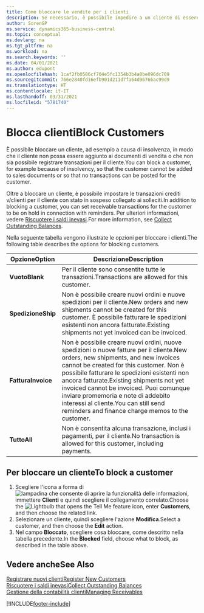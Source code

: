 ```yaml
---
title: Come bloccare le vendite per i clienti
description: Se necessario, è possibile impedire a un cliente di essere incluso nei documenti di vendita e in altre transazioni di vendita.
author: SorenGP
ms.service: dynamics365-business-central
ms.topic: conceptual
ms.devlang: na
ms.tgt_pltfrm: na
ms.workload: na
ms.search.keywords: ''
ms.date: 04/01/2021
ms.author: edupont
ms.openlocfilehash: 1caf2fb0586cf704e5fc1354b3b4a0be096dc709
ms.sourcegitcommit: 766e2840fd16efb901d211d7fa64d96766ac99d9
ms.translationtype: HT
ms.contentlocale: it-IT
ms.lasthandoff: 03/31/2021
ms.locfileid: "5781740"
---
```

# <a name="block-customers"></a><span data-ttu-id="50889-103">Blocca clienti</span><span class="sxs-lookup"><span data-stu-id="50889-103">Block Customers</span></span>
<span data-ttu-id="50889-104">È possibile bloccare un cliente, ad esempio a causa di insolvenza, in modo che il cliente non possa essere aggiunto ai documenti di vendita o che non sia possibile registrare transazioni per il cliente.</span><span class="sxs-lookup"><span data-stu-id="50889-104">You can block a customer, for example because of insolvency, so that the customer cannot be added to sales documents or so that no transactions can be posted for the customer.</span></span>

<span data-ttu-id="50889-105">Oltre a bloccare un cliente, è possibile impostare le transazioni crediti v/clienti per il cliente con stato in sospeso collegato ai solleciti.</span><span class="sxs-lookup"><span data-stu-id="50889-105">In addition to blocking a customer, you can set receivable transactions for the customer to be on hold in connection with reminders.</span></span> <span data-ttu-id="50889-106">Per ulteriori informazioni, vedere [Riscuotere i saldi inevasi](receivables-collect-outstanding-balances.md).</span><span class="sxs-lookup"><span data-stu-id="50889-106">For more information, see [Collect Outstanding Balances](receivables-collect-outstanding-balances.md).</span></span>   

<span data-ttu-id="50889-107">Nella seguente tabella vengono illustrate le opzioni per bloccare i clienti.</span><span class="sxs-lookup"><span data-stu-id="50889-107">The following table describes the options for blocking customers.</span></span>  

|<span data-ttu-id="50889-108">Opzione</span><span class="sxs-lookup"><span data-stu-id="50889-108">Option</span></span>|<span data-ttu-id="50889-109">Descrizione</span><span class="sxs-lookup"><span data-stu-id="50889-109">Description</span></span>|  
|--------------------|------------|  
|<span data-ttu-id="50889-110">**Vuoto**</span><span class="sxs-lookup"><span data-stu-id="50889-110">**Blank**</span></span>|<span data-ttu-id="50889-111">Per il cliente sono consentite tutte le transazioni.</span><span class="sxs-lookup"><span data-stu-id="50889-111">Transactions are allowed for this customer.</span></span>|
|<span data-ttu-id="50889-112">**Spedizione**</span><span class="sxs-lookup"><span data-stu-id="50889-112">**Ship**</span></span>|<span data-ttu-id="50889-113">Non è possibile creare nuovi ordini e nuove spedizioni per il cliente.</span><span class="sxs-lookup"><span data-stu-id="50889-113">New orders and new shipments cannot be created for this customer.</span></span> <span data-ttu-id="50889-114">È possibile fatturare le spedizioni esistenti non ancora fatturate.</span><span class="sxs-lookup"><span data-stu-id="50889-114">Existing shipments not yet invoiced can be invoiced.</span></span>|  
|<span data-ttu-id="50889-115">**Fattura**</span><span class="sxs-lookup"><span data-stu-id="50889-115">**Invoice**</span></span>|<span data-ttu-id="50889-116">Non è possibile creare nuovi ordini, nuove spedizioni o nuove fatture per il cliente.</span><span class="sxs-lookup"><span data-stu-id="50889-116">New orders, new shipments, and new invoices cannot be created for this customer.</span></span> <span data-ttu-id="50889-117">Non è possibile fatturare le spedizioni esistenti non ancora fatturate.</span><span class="sxs-lookup"><span data-stu-id="50889-117">Existing shipments not yet invoiced cannot be invoiced.</span></span> <span data-ttu-id="50889-118">Puoi comunque inviare promemoria e note di addebito interessi al cliente.</span><span class="sxs-lookup"><span data-stu-id="50889-118">You can still send reminders and finance charge memos to the customer.</span></span>|  
|<span data-ttu-id="50889-119">**Tutto**</span><span class="sxs-lookup"><span data-stu-id="50889-119">**All**</span></span>|<span data-ttu-id="50889-120">Non è consentita alcuna transazione, inclusi i pagamenti, per il cliente.</span><span class="sxs-lookup"><span data-stu-id="50889-120">No transaction is allowed for this customer, including payments.</span></span>|  

## <a name="to-block-a-customer"></a><span data-ttu-id="50889-121">Per bloccare un cliente</span><span class="sxs-lookup"><span data-stu-id="50889-121">To block a customer</span></span>  
1. <span data-ttu-id="50889-122">Scegliere l'icona a forma di ![lampadina che consente di aprire la funzionalità delle informazioni](media/ui-search/search_small.png "Informazioni sull'operazione che si desidera eseguire"), immettere **Clienti** e quindi scegliere il collegamento correlato.</span><span class="sxs-lookup"><span data-stu-id="50889-122">Choose the ![Lightbulb that opens the Tell Me feature](media/ui-search/search_small.png "Tell me what you want to do") icon, enter **Customers**, and then choose the related link.</span></span>
2. <span data-ttu-id="50889-123">Selezionare un cliente, quindi scegliere l'azione **Modifica**.</span><span class="sxs-lookup"><span data-stu-id="50889-123">Select a customer, and then choose the **Edit** action.</span></span>
3. <span data-ttu-id="50889-124">Nel campo **Bloccato**, scegliere cosa bloccare, come descritto nella tabella precedente.</span><span class="sxs-lookup"><span data-stu-id="50889-124">In the **Blocked** field, choose what to block, as described in the table above.</span></span>

## <a name="see-also"></a><span data-ttu-id="50889-125">Vedere anche</span><span class="sxs-lookup"><span data-stu-id="50889-125">See Also</span></span>  
[<span data-ttu-id="50889-126">Registrare nuovi clienti</span><span class="sxs-lookup"><span data-stu-id="50889-126">Register New Customers</span></span>](sales-how-register-new-customers.md)  
[<span data-ttu-id="50889-127">Riscuotere i saldi inevasi</span><span class="sxs-lookup"><span data-stu-id="50889-127">Collect Outstanding Balances</span></span>](receivables-collect-outstanding-balances.md)  
[<span data-ttu-id="50889-128">Gestione della contabilità clienti</span><span class="sxs-lookup"><span data-stu-id="50889-128">Managing Receivables</span></span>](receivables-manage-receivables.md)  


[!INCLUDE[footer-include](includes/footer-banner.md)]